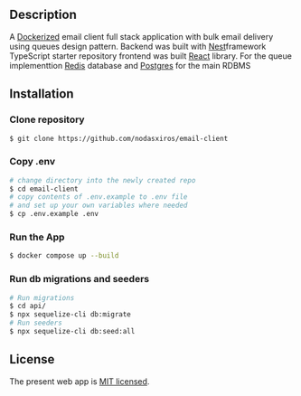 ## Description
A [Dockerized](https://www.docker.com/) email client full stack application with bulk email delivery using queues design pattern. Backend was built with [Nest](https://github.com/nestjs/nest)framework TypeScript starter repository frontend was built [React](https://github.com/facebook/react/) library. For the queue implementtion [Redis](https://redis.io/) database and [Postgres](https://www.postgresql.org/) for the main RDBMS


## Installation
### Clone repository
```bash
$ git clone https://github.com/nodasxiros/email-client
```
### Copy .env
```bash
# change directory into the newly created repo
$ cd email-client
# copy contents of .env.example to .env file
# and set up your own variables where needed
$ cp .env.example .env
```
### Run the App
```bash
$ docker compose up --build
```
### Run db migrations and seeders
```bash
# Run migrations
$ cd api/
$ npx sequelize-cli db:migrate
# Run seeders
$ npx sequelize-cli db:seed:all
```
## License

The present web app is [MIT licensed](LICENSE).
